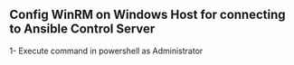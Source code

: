 Config WinRM on Windows Host for connecting to Ansible Control Server
----------------
1- Execute command in powershell as Administrator
